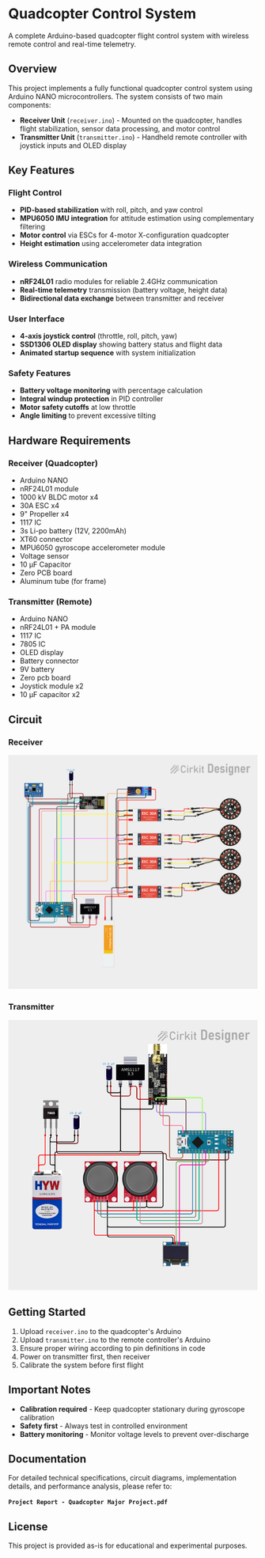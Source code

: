 # Quadcopter Control System

A complete Arduino-based quadcopter flight control system with wireless remote control and real-time telemetry.

## Overview

This project implements a fully functional quadcopter control system using Arduino NANO microcontrollers. The system consists of two main components:

- **Receiver Unit** (`receiver.ino`) - Mounted on the quadcopter, handles flight stabilization, sensor data processing, and motor control
- **Transmitter Unit** (`transmitter.ino`) - Handheld remote controller with joystick inputs and OLED display

## Key Features

### Flight Control

- **PID-based stabilization** with roll, pitch, and yaw control
- **MPU6050 IMU integration** for attitude estimation using complementary filtering
- **Motor control** via ESCs for 4-motor X-configuration quadcopter
- **Height estimation** using accelerometer data integration

### Wireless Communication

- **nRF24L01** radio modules for reliable 2.4GHz communication
- **Real-time telemetry** transmission (battery voltage, height data)
- **Bidirectional data exchange** between transmitter and receiver

### User Interface

- **4-axis joystick control** (throttle, roll, pitch, yaw)
- **SSD1306 OLED display** showing battery status and flight data
- **Animated startup sequence** with system initialization

### Safety Features

- **Battery voltage monitoring** with percentage calculation
- **Integral windup protection** in PID controller
- **Motor safety cutoffs** at low throttle
- **Angle limiting** to prevent excessive tilting

## Hardware Requirements

### Receiver (Quadcopter)

- Arduino NANO
- nRF24L01 module
- 1000 kV BLDC motor x4
- 30A ESC x4
- 9" Propeller x4
- 1117 IC
- 3s Li-po battery (12V, 2200mAh)  
- XT60 connector
- MPU6050 gyroscope accelerometer module
- Voltage sensor
- 10 μF Capacitor
- Zero PCB board
- Aluminum tube (for frame)

### Transmitter (Remote)

- Arduino NANO
- nRF24L01 + PA module
- 1117 IC
- 7805 IC
- OLED display
- Battery connector
- 9V battery
- Zero pcb board
- Joystick module x2
- 10 μF capacitor x2

## Circuit

### Receiver

![Receiver circuit](circuit/dronerx.png)

### Transmitter

![Transmitter circuit](circuit/dronetx.png)

## Getting Started

1. Upload `receiver.ino` to the quadcopter's Arduino
2. Upload `transmitter.ino` to the remote controller's Arduino
3. Ensure proper wiring according to pin definitions in code
4. Power on transmitter first, then receiver
5. Calibrate the system before first flight

## Important Notes

- **Calibration required** - Keep quadcopter stationary during gyroscope calibration
- **Safety first** - Always test in controlled environment
- **Battery monitoring** - Monitor voltage levels to prevent over-discharge

## Documentation

For detailed technical specifications, circuit diagrams, implementation details, and performance analysis, please refer to:

**`Project Report - Quadcopter Major Project.pdf`**

## License

This project is provided as-is for educational and experimental purposes.
